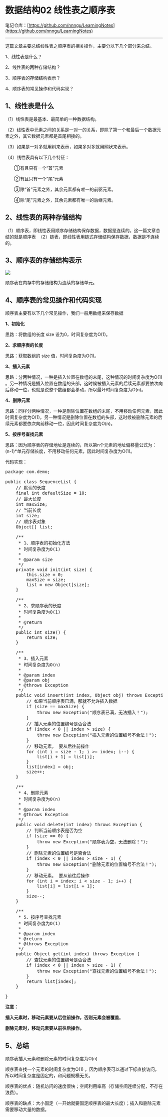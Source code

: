 # 数据结构02 线性表之顺序表

笔记仓库：[https://github.com/nnngu/LearningNotes](https://github.com/nnngu/LearningNotes)    

---

这篇文章主要总结线性表之顺序表的相关操作，主要分以下几个部分来总结。

1、线性表是什么？ 

2、线性表的两种存储结构？ 

3、顺序表的存储结构表示？  

4、顺序表的常见操作和代码实现？

## 1、线性表是什么 

（1）线性表是最基本、最简单的一种数据结构。

（2）线性表中元素之间的关系是一对一的关系，即除了第一个和最后一个数据元素之外，其它数据元素都是首尾相接的。

（3）如果是一对多就用树来表示，如果多对多就用网状来表示。

（4）线性表具有以下几个特征：

　　①有且只有一个“首”元素
  
　　②有且只有一个“尾”元素
  
　　③除“首”元素之外，其余元素都有唯一的前驱元素。
  
　　④除“尾”元素之外，其余元素都有唯一的后继元素。  

## 2、线性表的两种存储结构

（1）顺序表，即线性表用顺序存储结构保存数据，数据是连续的。这一篇文章总结的就是顺序表 
（2）链表，即线性表用链式存储结构保存数据，数据是不连续的。

## 3、顺序表的存储结构表示

![][1]

顺序表在内存中的存储结构为连续的存储单元。

## 4、顺序表的常见操作和代码实现 

顺序表主要有以下几个常见操作，我们一般用数组来保存数据

**1、初始化**

思路：将数组的长度 size 设为0，时间复杂度为O(1)。

**2、求顺序表的长度**

思路：获取数组的 size 值，时间复杂度为O(1)。

**3、插入元素**

思路：分两种情况，一种是插入位置在数组的末尾，这种情况的时间复杂度为O(1) 。另一种情况是插入位置在数组的头部，这时候被插入元素的后续元素都要依次向后移动一位，也就是说整个数组都会移动，所以最坏时间复杂度为O(n)。

**4、删除元素**

思路：同样分两种情况，一种是删除位置在数组的末尾，不用移动任何元素，因此时间复杂度为O(1)，另一种情况是删除位置在数组的头部，这时候被删除元素的后续元素都要依次向前移动一位，因此时间复杂度为O(n)。

**5、按序号查找元素**

思路：因为顺序表的存储地址是连续的，所以第n个元素的地址偏移量公式为：(n-1)*单元存储长度，不用移动任何元素，因此时间复杂度为O(1)。

代码实现：

<pre>package com.demo;

public class SequenceList {
    // 默认的长度
    final int defaultSize = 10;
    // 最大长度
    int maxSize;
    // 当前长度
    int size;
    // 顺序表对象
    Object[] list;

    /**
     * 1、顺序表的初始化方法
     * 时间复杂度为O(1)
     *
     * @param size
     */
    private void init(int size) {
        this.size = 0;
        maxSize = size;
        list = new Object[size];
    }

    /**
     * 2、求顺序表的长度
     * 时间复杂度为O(1)
     *
     * @return
     */
    public int size() {
        return size;
    }

    /**
     * 3、插入元素
     * 时间复杂度为O(n)
     *
     * @param index
     * @param obj
     * @throws Exception
     */
    public void insert(int index, Object obj) throws Exception {
        // 如果当前顺序表已满，那就不允许插入数据
        if (size == maxSize) {
            throw new Exception("顺序表已满，无法插入！");
        }
        // 插入元素的位置编号是否合法
        if (index < 0 || index > size) {
            throw new Exception("插入元素的位置编号不合法！");
        }
        // 移动元素。 要从后往前操作
        for (int i = size - 1; i >= index; i--) {
            list[i + 1] = list[i];
        }
        list[index] = obj;
        size++;
    }

    /**
     * 4、删除元素
     * 时间复杂度为O(n)
     *
     * @param index
     * @throws Exception
     */
    public void delete(int index) throws Exception {
        // 判断当前顺序表是否为空
        if (size == 0) {
            throw new Exception("顺序表为空，无法删除！");
        }
        // 删除元素的位置编号是否合法
        if (index < 0 || index > size - 1) {
            throw new Exception("删除元素的位置编号不合法！");
        }
        // 移动元素。 要从前往后操作
        for (int i = index; i < size - 1; i++) {
            list[i] = list[i + 1];
        }
        size--;
    }

    /**
     * 5、按序号查找元素
     * 时间复杂度为O(1)
     *
     * @param index
     * @return
     * @throws Exception
     */
    public Object get(int index) throws Exception {
        // 查找元素的位置编号是否合法
        if (index < 0 || index > size - 1) {
            throw new Exception("查找元素的位置编号不合法！");
        }
        return list[index];
    }

}</pre>

**注意：**

**插入元素时，移动元素要从后往前操作，否则元素会被覆盖**。

**删除元素时，移动元素要从前往后操作。**

## **5、总结**

顺序表插入元素和删除元素的时间复杂度为O(n)

顺序表查找一个元素的时间复杂度为O(1) ，因为顺序表可以通过下标直接访问，所以时间复杂度是固定的，和问题规模无关。

顺序表的优点：随机访问的速度很快；空间利用率高（存储空间连续分配，不存在浪费）。

顺序表的缺点：大小固定（一开始就要固定顺序表的最大长度）；插入和删除元素需要移动大量的数据。


  [1]: https://www.github.com/nnngu/FigureBed/raw/master/2018/1/21/1516472572476.jpg